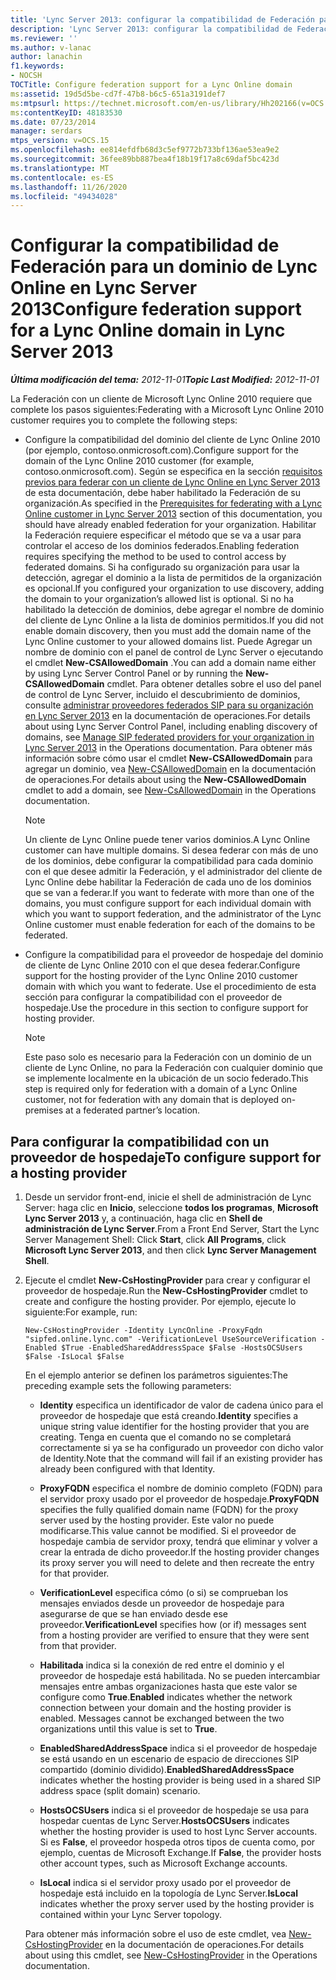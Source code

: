 ```yaml
---
title: 'Lync Server 2013: configurar la compatibilidad de Federación para un dominio de Lync Online'
description: 'Lync Server 2013: configurar la compatibilidad de Federación para un dominio de Lync Online.'
ms.reviewer: ''
ms.author: v-lanac
author: lanachin
f1.keywords:
- NOCSH
TOCTitle: Configure federation support for a Lync Online domain
ms:assetid: 19d5d5be-cd7f-47b8-b6c5-651a3191def7
ms:mtpsurl: https://technet.microsoft.com/en-us/library/Hh202166(v=OCS.15)
ms:contentKeyID: 48183530
ms.date: 07/23/2014
manager: serdars
mtps_version: v=OCS.15
ms.openlocfilehash: ee814efdfb68d3c5ef9772b733bf136ae53ea9e2
ms.sourcegitcommit: 36fee89bb887bea4f18b19f17a8c69daf5bc423d
ms.translationtype: MT
ms.contentlocale: es-ES
ms.lasthandoff: 11/26/2020
ms.locfileid: "49434028"
---
```

# <a name="configure-federation-support-for-a-lync-online-domain-in-lync-server-2013"></a><span data-ttu-id="28275-103">Configurar la compatibilidad de Federación para un dominio de Lync Online en Lync Server 2013</span><span class="sxs-lookup"><span data-stu-id="28275-103">Configure federation support for a Lync Online domain in Lync Server 2013</span></span>

<div data-xmlns="http://www.w3.org/1999/xhtml">

<div class="topic" data-xmlns="http://www.w3.org/1999/xhtml" data-msxsl="urn:schemas-microsoft-com:xslt" data-cs="https://msdn.microsoft.com/">

<div data-asp="https://msdn2.microsoft.com/asp">



</div>

<div id="mainSection">

<div id="mainBody"><span data-ttu-id="28275-104">

<span> </span></span><span class="sxs-lookup"><span data-stu-id="28275-104">

<span> </span></span></span>

<span data-ttu-id="28275-105">_**Última modificación del tema:** 2012-11-01_</span><span class="sxs-lookup"><span data-stu-id="28275-105">_**Topic Last Modified:** 2012-11-01_</span></span>

<span data-ttu-id="28275-106">La Federación con un cliente de Microsoft Lync Online 2010 requiere que complete los pasos siguientes:</span><span class="sxs-lookup"><span data-stu-id="28275-106">Federating with a Microsoft Lync Online 2010 customer requires you to complete the following steps:</span></span>

  - <span data-ttu-id="28275-107">Configure la compatibilidad del dominio del cliente de Lync Online 2010 (por ejemplo, contoso.onmicrosoft.com).</span><span class="sxs-lookup"><span data-stu-id="28275-107">Configure support for the domain of the Lync Online 2010 customer (for example, contoso.onmicrosoft.com).</span></span> <span data-ttu-id="28275-108">Según se especifica en la sección [requisitos previos para federar con un cliente de Lync Online en Lync Server 2013](lync-server-2013-prerequisites-for-federating-with-a-lync-online-customer.md) de esta documentación, debe haber habilitado la Federación de su organización.</span><span class="sxs-lookup"><span data-stu-id="28275-108">As specified in the [Prerequisites for federating with a Lync Online customer in Lync Server 2013](lync-server-2013-prerequisites-for-federating-with-a-lync-online-customer.md) section of this documentation, you should have already enabled federation for your organization.</span></span> <span data-ttu-id="28275-109">Habilitar la Federación requiere especificar el método que se va a usar para controlar el acceso de los dominios federados.</span><span class="sxs-lookup"><span data-stu-id="28275-109">Enabling federation requires specifying the method to be used to control access by federated domains.</span></span> <span data-ttu-id="28275-110">Si ha configurado su organización para usar la detección, agregar el dominio a la lista de permitidos de la organización es opcional.</span><span class="sxs-lookup"><span data-stu-id="28275-110">If you configured your organization to use discovery, adding the domain to your organization’s allowed list is optional.</span></span> <span data-ttu-id="28275-111">Si no ha habilitado la detección de dominios, debe agregar el nombre de dominio del cliente de Lync Online a la lista de dominios permitidos.</span><span class="sxs-lookup"><span data-stu-id="28275-111">If you did not enable domain discovery, then you must add the domain name of the Lync Online customer to your allowed domains list.</span></span> <span data-ttu-id="28275-112">Puede Agregar un nombre de dominio con el panel de control de Lync Server o ejecutando el cmdlet **New-CSAllowedDomain** .</span><span class="sxs-lookup"><span data-stu-id="28275-112">You can add a domain name either by using Lync Server Control Panel or by running the **New-CSAllowedDomain** cmdlet.</span></span> <span data-ttu-id="28275-113">Para obtener detalles sobre el uso del panel de control de Lync Server, incluido el descubrimiento de dominios, consulte [administrar proveedores federados SIP para su organización en Lync Server 2013](lync-server-2013-manage-sip-federated-providers-for-your-organization.md) en la documentación de operaciones.</span><span class="sxs-lookup"><span data-stu-id="28275-113">For details about using Lync Server Control Panel, including enabling discovery of domains, see [Manage SIP federated providers for your organization in Lync Server 2013](lync-server-2013-manage-sip-federated-providers-for-your-organization.md) in the Operations documentation.</span></span> <span data-ttu-id="28275-114">Para obtener más información sobre cómo usar el cmdlet **New-CSAllowedDomain** para agregar un dominio, vea [New-CSAllowedDomain](https://docs.microsoft.com/powershell/module/skype/New-CsAllowedDomain) en la documentación de operaciones.</span><span class="sxs-lookup"><span data-stu-id="28275-114">For details about using the **New-CSAllowedDomain** cmdlet to add a domain, see [New-CsAllowedDomain](https://docs.microsoft.com/powershell/module/skype/New-CsAllowedDomain) in the Operations documentation.</span></span>
    
    <div>
    

    > [!NOTE]  
    > <span data-ttu-id="28275-115">Un cliente de Lync Online puede tener varios dominios.</span><span class="sxs-lookup"><span data-stu-id="28275-115">A Lync Online customer can have multiple domains.</span></span> <span data-ttu-id="28275-116">Si desea federar con más de uno de los dominios, debe configurar la compatibilidad para cada dominio con el que desee admitir la Federación, y el administrador del cliente de Lync Online debe habilitar la Federación de cada uno de los dominios que se van a federar.</span><span class="sxs-lookup"><span data-stu-id="28275-116">If you want to federate with more than one of the domains, you must configure support for each individual domain with which you want to support federation, and the administrator of the Lync Online customer must enable federation for each of the domains to be federated.</span></span>

    
    </div>

  - <span data-ttu-id="28275-117">Configure la compatibilidad para el proveedor de hospedaje del dominio de cliente de Lync Online 2010 con el que desea federar.</span><span class="sxs-lookup"><span data-stu-id="28275-117">Configure support for the hosting provider of the Lync Online 2010 customer domain with which you want to federate.</span></span> <span data-ttu-id="28275-118">Use el procedimiento de esta sección para configurar la compatibilidad con el proveedor de hospedaje.</span><span class="sxs-lookup"><span data-stu-id="28275-118">Use the procedure in this section to configure support for hosting provider.</span></span>
    
    <div>
    

    > [!NOTE]  
    > <span data-ttu-id="28275-119">Este paso solo es necesario para la Federación con un dominio de un cliente de Lync Online, no para la Federación con cualquier dominio que se implemente localmente en la ubicación de un socio federado.</span><span class="sxs-lookup"><span data-stu-id="28275-119">This step is required only for federation with a domain of a Lync Online customer, not for federation with any domain that is deployed on-premises at a federated partner’s location.</span></span>

    
    </div>

<div>

## <a name="to-configure-support-for-a-hosting-provider"></a><span data-ttu-id="28275-120">Para configurar la compatibilidad con un proveedor de hospedaje</span><span class="sxs-lookup"><span data-stu-id="28275-120">To configure support for a hosting provider</span></span>

1.  <span data-ttu-id="28275-121">Desde un servidor front-end, inicie el shell de administración de Lync Server: haga clic en **Inicio**, seleccione **todos los programas**, **Microsoft Lync Server 2013** y, a continuación, haga clic en **Shell de administración de Lync Server**.</span><span class="sxs-lookup"><span data-stu-id="28275-121">From a Front End Server, Start the Lync Server Management Shell: Click **Start**, click **All Programs**, click **Microsoft Lync Server 2013**, and then click **Lync Server Management Shell**.</span></span>

2.  <span data-ttu-id="28275-122">Ejecute el cmdlet **New-CsHostingProvider** para crear y configurar el proveedor de hospedaje.</span><span class="sxs-lookup"><span data-stu-id="28275-122">Run the **New-CsHostingProvider** cmdlet to create and configure the hosting provider.</span></span> <span data-ttu-id="28275-123">Por ejemplo, ejecute lo siguiente:</span><span class="sxs-lookup"><span data-stu-id="28275-123">For example, run:</span></span>
    
        New-CsHostingProvider -Identity LyncOnline -ProxyFqdn "sipfed.online.lync.com" -VerificationLevel UseSourceVerification -Enabled $True -EnabledSharedAddressSpace $False -HostsOCSUsers $False -IsLocal $False
    
    <span data-ttu-id="28275-124">En el ejemplo anterior se definen los parámetros siguientes:</span><span class="sxs-lookup"><span data-stu-id="28275-124">The preceding example sets the following parameters:</span></span>
    
      - <span data-ttu-id="28275-125">**Identity** especifica un identificador de valor de cadena único para el proveedor de hospedaje que está creando.</span><span class="sxs-lookup"><span data-stu-id="28275-125">**Identity** specifies a unique string value identifier for the hosting provider that you are creating.</span></span> <span data-ttu-id="28275-126">Tenga en cuenta que el comando no se completará correctamente si ya se ha configurado un proveedor con dicho valor de Identity.</span><span class="sxs-lookup"><span data-stu-id="28275-126">Note that the command will fail if an existing provider has already been configured with that Identity.</span></span>
    
      - <span data-ttu-id="28275-127">**ProxyFQDN** especifica el nombre de dominio completo (FQDN) para el servidor proxy usado por el proveedor de hospedaje.</span><span class="sxs-lookup"><span data-stu-id="28275-127">**ProxyFQDN** specifies the fully qualified domain name (FQDN) for the proxy server used by the hosting provider.</span></span> <span data-ttu-id="28275-128">Este valor no puede modificarse.</span><span class="sxs-lookup"><span data-stu-id="28275-128">This value cannot be modified.</span></span> <span data-ttu-id="28275-129">Si el proveedor de hospedaje cambia de servidor proxy, tendrá que eliminar y volver a crear la entrada de dicho proveedor.</span><span class="sxs-lookup"><span data-stu-id="28275-129">If the hosting provider changes its proxy server you will need to delete and then recreate the entry for that provider.</span></span>
    
      - <span data-ttu-id="28275-130">**VerificationLevel** especifica cómo (o si) se comprueban los mensajes enviados desde un proveedor de hospedaje para asegurarse de que se han enviado desde ese proveedor.</span><span class="sxs-lookup"><span data-stu-id="28275-130">**VerificationLevel** specifies how (or if) messages sent from a hosting provider are verified to ensure that they were sent from that provider.</span></span>
    
      - <span data-ttu-id="28275-p107">**Habilitada** indica si la conexión de red entre el dominio y el proveedor de hospedaje está habilitada. No se pueden intercambiar mensajes entre ambas organizaciones hasta que este valor se configure como **True**.</span><span class="sxs-lookup"><span data-stu-id="28275-p107">**Enabled** indicates whether the network connection between your domain and the hosting provider is enabled. Messages cannot be exchanged between the two organizations until this value is set to **True**.</span></span>
    
      - <span data-ttu-id="28275-133">**EnabledSharedAddressSpace** indica si el proveedor de hospedaje se está usando en un escenario de espacio de direcciones SIP compartido (dominio dividido).</span><span class="sxs-lookup"><span data-stu-id="28275-133">**EnabledSharedAddressSpace** indicates whether the hosting provider is being used in a shared SIP address space (split domain) scenario.</span></span>
    
      - <span data-ttu-id="28275-134">**HostsOCSUsers** indica si el proveedor de hospedaje se usa para hospedar cuentas de Lync Server.</span><span class="sxs-lookup"><span data-stu-id="28275-134">**HostsOCSUsers** indicates whether the hosting provider is used to host Lync Server accounts.</span></span> <span data-ttu-id="28275-135">Si es **False**, el proveedor hospeda otros tipos de cuenta como, por ejemplo, cuentas de Microsoft Exchange.</span><span class="sxs-lookup"><span data-stu-id="28275-135">If **False**, the provider hosts other account types, such as Microsoft Exchange accounts.</span></span>
    
      - <span data-ttu-id="28275-136">**IsLocal** indica si el servidor proxy usado por el proveedor de hospedaje está incluido en la topología de Lync Server.</span><span class="sxs-lookup"><span data-stu-id="28275-136">**IsLocal** indicates whether the proxy server used by the hosting provider is contained within your Lync Server topology.</span></span>
    
    <span data-ttu-id="28275-137">Para obtener más información sobre el uso de este cmdlet, vea [New-CsHostingProvider](https://docs.microsoft.com/powershell/module/skype/New-CsHostingProvider) en la documentación de operaciones.</span><span class="sxs-lookup"><span data-stu-id="28275-137">For details about using this cmdlet, see [New-CsHostingProvider](https://docs.microsoft.com/powershell/module/skype/New-CsHostingProvider) in the Operations documentation.</span></span>

<span data-ttu-id="28275-138"></div>

</div>

<span> </span>

</div>

</div>

</span><span class="sxs-lookup"><span data-stu-id="28275-138"></div>

</div>

<span> </span>

</div>

</div>

</span></span></div>

